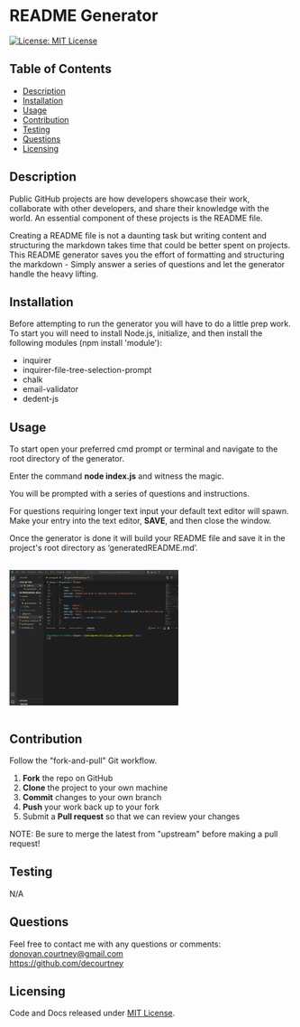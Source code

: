 # README Generator

[![License: MIT License](https://img.shields.io/badge/License-MIT-blue.svg)](https://choosealicense.com/licenses/mit/)
  
## Table of Contents

* [Description](#description)
* [Installation](#installation)
* [Usage](#usage)
* [Contribution](#contribution)
* [Testing](#testing)
* [Questions](#questions)
* [Licensing](#licensing)

## Description

Public GitHub projects are how developers showcase their work, collaborate with other developers, and share their knowledge with the world. An essential component of these projects is the README file.

Creating a README file is not a daunting task but writing content and structuring the markdown takes time that could be better spent on projects. This README generator saves you the effort of formatting and structuring the markdown - Simply answer a series of questions and let the generator handle the heavy lifting.

## Installation

Before attempting to run the generator you will have to do a little prep work. To start you will need to install Node.js, initialize, and then install the following modules (npm install 'module'):

- inquirer
- inquirer-file-tree-selection-prompt
- chalk
- email-validator
- dedent-js

## Usage

To start open your preferred cmd prompt or terminal and navigate to the root directory of the generator.

Enter the command **node index.js** and witness the magic.

You will be prompted with a series of questions and instructions.

For questions requiring longer text input your default text editor will spawn. Make your entry into the text editor, **SAVE**, and then close the window.

Once the generator is done it will build your README file and save it in the project's root directory as ‘generatedREADME.md’.

<br>
  <div>
      <img src="./assets/media/README_generator_usage.gif" target="_blank" alt="" style="max-width: 300px; display: block;" />  
  </div>
<br>

## Contribution

Follow the "fork-and-pull" Git workflow.

  1. **Fork** the repo on GitHub
  2. **Clone** the project to your own machine
  3. **Commit** changes to your own branch
  4. **Push** your work back up to your fork
  5. Submit a **Pull request** so that we can review your changes

NOTE: Be sure to merge the latest from "upstream" before making a pull request!

## Testing

  
N/A

## Questions

Feel free to contact me with any questions or comments:  
<donovan.courtney@gmail.com>  
<https://github.com/decourtney>

## Licensing

Code and Docs released under [MIT License](https://choosealicense.com/licenses/mit/).
